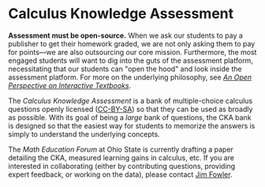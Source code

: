 # Calculus Knowledge Assessment

**Assessment must be open-source.** When we ask our students to pay a
publisher to get their homework graded, we are not only asking them to
pay for points&mdash;we are also outsourcing our core mission.
Furthermore, the most engaged students will want to dig into the guts
of the assessment platform, necessitating that our students can "open
the hood" and look inside the assessment platform.  For more on the
underlying philosophy, see *[An Open Perspective on Interactive
Textbooks](https://er.educause.edu/articles/2016/8/an-open-perspective-on-interactive-textbooks)*.

The *Calculus Knowledge Assessment* is a bank of multiple-choice
calculus questions openly licensed
([CC-BY-SA](https://creativecommons.org/licenses/by-sa/4.0/legalcode))
so that they can be used as broadly as possible.  With its goal of
being a *large* bank of questions, the CKA bank is designed so that
the easiest way for students to memorize the answers is simply to
understand the underlying concepts.

The *Math Education Forum* at Ohio State is currently drafting a paper
detailing the CKA, measured learning gains in calculus, etc.  If you
are interested in collaborating (either by contributing questions,
providing expert feedback, or working on the data), please contact
[Jim Fowler](mailto:fowler@math.osu.edu).